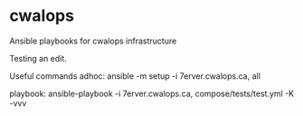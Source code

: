 # cwalops
Ansible playbooks for cwalops infrastructure

Testing an edit.

Useful commands
adhoc:
ansible -m setup -i 7erver.cwalops.ca, all

playbook:
ansible-playbook -i 7erver.cwalops.ca, compose/tests/test.yml -K -vvv
